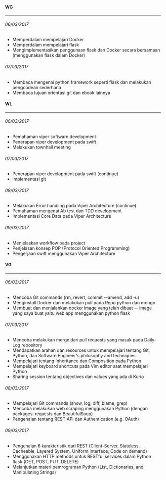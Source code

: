 #### WG
---

###### 06/03/2017
* Memperdalam mempelajari Docker
* Memperdalam mempelajari flask
* Mengimplementasikan penggunaan flask dan Docker secara bersamaan (menggunakan flask dalam Docker)

###### 07/03/2017
* Membaca mengenai python framework seperti flask dan melakukan pengcodean sederhana
* Membaca tujuan orientasi git dan ebook lainnya

#### WL
---

###### 06/03/2017
* Pemahaman viper software development
* Penerapan viper development pada swift
* Melakukan townhall meeting

###### 07/03/2017
* Penerapan viper development pada swift (continue)
* implementasi git

###### 08/03/2017
* Melakukan Error handling pada Viper Architecture (continue)
* Pemahaman mengenai Ab test dan TDD development
* Implementasi Core Data pada Viper Architecture

###### 09/03/2017
* Menjelaskan workflow pada project
* Penjelasan konsep POP (Protocol Oriented Programming)
* Pengerjaan swift menggunakan Viper Architecture


#### VG
---

###### 06/03/2017
* Mencoba Git commands (rm, revert, commit --amend, add -u)
* Menginstall Docker dan melakukan pull pada Repo python dan mongo
* Membuat dan menjalankan docker image yang telah dibuat -- image yang saya buat yaitu web app menggunakan python flask

###### 07/03/2017
* Mencoba melakukan merge dari pull requests yang masuk pada Daily-Log repository
* Mendapatkan arahan dan resources untuk mempelajari tentang Git, Python, dan Software Engineer's philosophy and techniques.
* Mempelajari tentang Inheritance dan Composition pada Python
* Mempelajari keyboard shortcuts pada Vim editor saat mempelajari Python
* Sharing session tentang objectives dan values yang ada di Kurio

###### 08/03/2017
* Mempelajari Git commands (show, log, diff, blame, grep)
* Mencoba melakukan web scraping menggunakan Python (dengan packages: requests dan BeautifulSoup)
* Pengenalan tentang REST API dan Authentication (e.g. OAuth)

###### 09/03/2017
* Pengenalan 6 karakteristik dari REST (Client-Server, Stateless, Cacheable, Layered System, Uniform Interface, Code on demand)
* Menggunakan HTTP methods untuk RESTful services dalam Python flask (GET, POST, PUT, DELETE)
* Melanjutkan materi pemrograman Python (List, Dictionaries, and Manipulating Strings)